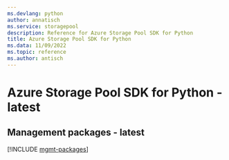 ```yaml
---
ms.devlang: python
author: annatisch
ms.service: storagepool
description: Reference for Azure Storage Pool SDK for Python
title: Azure Storage Pool SDK for Python
ms.data: 11/09/2022
ms.topic: reference
ms.author: antisch
---
```

# Azure Storage Pool SDK for Python - latest

## Management packages - latest
[!INCLUDE [mgmt-packages](storage-pool-mgmt-index.md)]